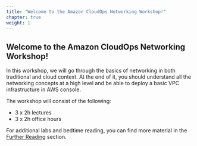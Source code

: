 ```yaml
---
title: "Welcome to the Amazon CloudOps Networking Workshop!"
chapter: true
weight: 1
---
```


## Welcome to the Amazon CloudOps Networking Workshop!

In this workshop, we will go through the basics of networking in both traditional and cloud context. At the end of it, you should understand all the networking concepts at a high level and be able to deploy a basic VPC infrastructure in AWS console.

The workshop will consist of the following:
- 3 x 2h lectures 
- 3 x 2h office hours


For additional labs and bedtime reading, you can find more material in the [Further Reading](/further_reading.html) section.

